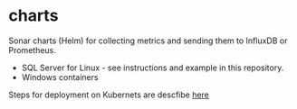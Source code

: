 # charts
Sonar charts (Helm) for collecting metrics and sending them to InfluxDB or Prometheus.  
 * SQL Server for Linux - see instructions and example in this repository.
 * Windows containers

Steps for deployment on Kubernets are descfibe [here](http://www.infragravity.com/knowledge-base/sonar-k8s-mssql/)
